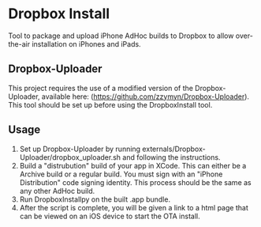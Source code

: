 # Dropbox Install

Tool to package and upload iPhone AdHoc builds to Dropbox to allow over-the-air installation on iPhones and iPads.

## Dropbox-Uploader

This project requires the use of a modified version of the Dropbox-Uploader, available here: (https://github.com/zzymyn/Dropbox-Uploader). This tool should be set up before using the DropboxInstall tool.

## Usage

1. Set up Dropbox-Uploader by running externals/Dropbox-Uploader/dropbox_uploader.sh and following the instructions.
2. Build a "distrubution" build of your app in XCode. This can either be a Archive build or a regular build. You must sign with an "iPhone Distribution" code signing identity. This process should be the same as any other AdHoc build.
3. Run DropboxInstallpy on the built .app bundle.
4. After the script is complete, you will be given a link to a html page that can be viewed on an iOS device to start the OTA install.
